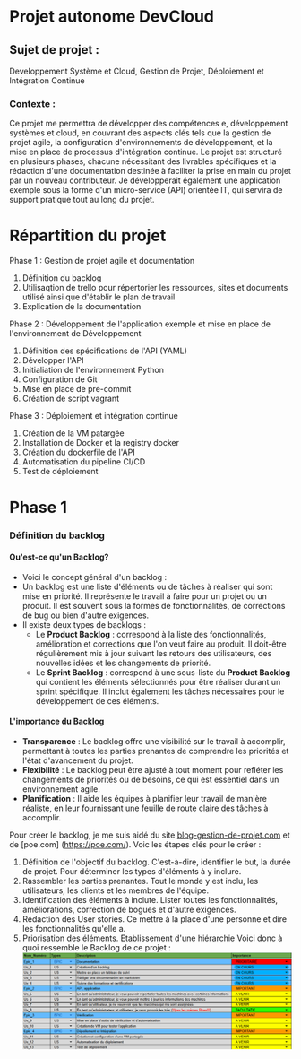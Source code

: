 # Projet autonome DevCloud
## Sujet de projet :
Developpement Système et Cloud, Gestion de Projet, Déploiement et Intégration Continue
### Contexte :
Ce projet me permettra de développer des compétences e, développement systèmes et cloud, en couvrant des aspects clés tels que la gestion de projet agile, la configuration d'environnements de développement, et la mise en place de processus d'intégration continue.
Le projet est structuré en plusieurs phases, chacune nécessitant des livrables spécifiques et la rédaction d'une documentation destinée à faciliter la prise en main du projet par un nouveau contributeur.
Je développerait également une application exemple sous la forme d'un micro-service (API) orientée IT, qui servira de support pratique tout au long du projet.
# Répartition du projet
Phase 1 : Gestion de projet agile et documentation
   1. Définition du backlog
   2. Utilisaqtion de trello pour répertorier les ressources, sites et documents utilisé ainsi que d'établir le plan de travail
   3. Explication de la documentation

Phase 2 : Développement de l'application exemple et mise en place de l'environnement de Développement
   1. Définition des spécifications de l'API (YAML)
   2. Développer l'API
   3. Initialiation de l'environnement Python
   4. Configuration de Git
   5. Mise en place de pre-commit
   6. Création de script vagrant

Phase 3 : Déploiement et intégration continue
   1. Création de la VM patargée
   2. Installation de Docker et la registry docker
   3. Création du dockerfile de l'API
   4. Automatisation du pipeline CI/CD
   5. Test de déploiement

# Phase 1
### Définition du backlog
#### Qu'est-ce qu'un **Backlog**?
- Voici le concept général d'un backlog :
 - Un backlog est une liste d'éléments ou de tâches à réaliser qui sont mise en priorité. Il représente le travail à faire pour un projet ou un produit. Il est souvent sous la formes de fonctionnalités, de corrections de bug ou bien d'autre exigences.
- Il existe deux types de backlogs : 
  - Le **Product Backlog** : correspond à la liste des fonctionnalités, amélioration et corrections que l'on veut faire au produit. Il doit-être régulièrement mis à jour suivant les retours des utilisateurs, des nouvelles idées et les changements de priorité.
  - Le **Sprint Backlog** : correspond à une sous-liste du **Product Backlog** qui contient les éléments sélectionnés pour être réaliser durant un sprint spécifique. Il inclut également les tâches nécessaires pour le développement de ces éléments.
#### L'importance du Backlog
- **Transparence** : Le backlog offre une visibilité sur le travail à accomplir, permettant à toutes les parties prenantes de comprendre les priorités et l'état d'avancement du projet.
- **Flexibilité** : Le backlog peut être ajusté à tout moment pour refléter les changements de priorités ou de besoins, ce qui est essentiel dans un environnement agile.
- **Planification** : Il aide les équipes à planifier leur travail de manière réaliste, en leur fournissant une feuille de route claire des tâches à accomplir.

Pour créer le backlog, je me suis aidé du site [blog-gestion-de-projet.com](https://blog-gestion-de-projet.com/) et de [poe.com] (https://poe.com/).
Voic les étapes clés pour le créer :
1. Définition de l'objectif du backlog. C'est-à-dire, identifier le but, la durée de projet. Pour déterminer les types d'éléments à y inclure.
2. Rassembler les parties prenantes. Tout le monde y est inclu, les utilisateurs, les clients et les membres de l'équipe.
3. Identification des éléments à inclute. Lister toutes les fonctionnalités, améliorations, correction de bogues et d'autre exigences.
4. Rédaction des User stories. Ce mettre à la place d'une personne et dire les fonctionnalités qu'elle a.
5. Priorisation des éléments. Etablissement d'une hiérarchie 
Voici donc à quoi ressemble le Backlog de ce projet :
![alt text](image.png)
